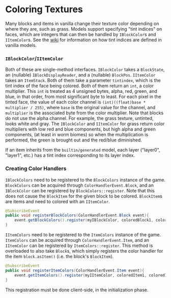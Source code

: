 Coloring Textures
=================

Many blocks and items in vanilla change their texture color depending on where they are, such as grass. Models support specifying "tint indices" on faces, which are integers that can then be handled by `IBlockColor`s and `IItemColor`s. See the [wiki][] for information on how tint indices are defined in vanilla models.

### `IBlockColor`/`IItemColor`

Both of these are single-method interfaces. `IBlockColor` takes a `BlockState`, an (nullable) `IBlockDisplayReader`, and a (nullable) `BlockPos`. `IItemColor` takes an `ItemStack`. Both of them take a parameter `tintindex`, which is the tint index of the face being colored. Both of them return an `int`, a color multiplier. This `int` is treated as 4 unsigned bytes, alpha, red, green, and blue, in that order, from most significant byte to least. For each pixel in the tinted face, the value of each color channel is `(int)((float)base * multiplier / 255)`, where `base` is the original value for the channel, and `multiplier` is the associated byte from the color multiplier. Note that blocks do not use the alpha channel. For example, the grass texture, untinted, looks white and gray. The `IBlockColor` and `IItemColor` for grass return color multipliers with low red and blue components, but high alpha and green components, (at least in worm biomes) so when the multiplication is performed, the green is brought out and the red/blue diminished.

If an item inherits from the `builtin/generated` model, each layer ("layer0", "layer1", etc.) has a tint index corresponding to its layer index.

### Creating Color Handlers

`IBlockColors` need to be registered to the `BlockColors` instance of the game. `BlockColors` can be acquired through `ColorHandlerEvent.Block`, and an `IBlockColor` can be registered by `BlockColors::register`. Note that this does not cause the `BlockItem` for the given block to be colored. `BlockItem`s are items and need to colored with an `IItemColor`.

```java
@SubscribeEvent
public void registerBlockColors(ColorHandlerEvent.Block event){
    event.getBlockColors().register(myIBlockColor, coloredBlock1, coloredBlock2, ...);
}
```

`IItemColors` need to be registered to the `ItemColors` instance of the game. `ItemColors` can be acquired through `ColorHandlerEvent.Item`, and an `IItemColor` can be registered by `ItemColors::register`. This method is overloaded to also take `Block`s, which simply registers the color handler for the item `block.asItem()` (i.e. the block's `BlockItem`).

```java
@SubscribeEvent
public void registerItemColors(ColorHandlerEvent.Item event){
    event.getItemColors().register(myIItemColor, coloredItem1, coloredItem2, ...);
}
```

This registration must be done client-side, in the initialization phase.

[wiki]: https://minecraft.gamepedia.com/Model#Block_models
